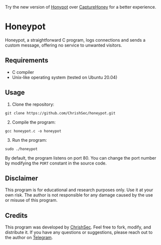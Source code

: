 Try the new version of [Honypot](https://github.com/ChrishSec/honypot) over [CaptureHoney](https://github.com/ChrishSec/CaptureHoney) for a better experience.

# Honeypot

Honeypot, a straightforward C program, logs connections and sends a custom message, offering no service to unwanted visitors.

## Requirements

- C compiler
- Unix-like operating system (tested on Ubuntu 20.04)

## Usage

1. Clone the repository:

```git clone https://github.com/ChrishSec/honeypot.git```

2. Compile the program:

```gcc honeypot.c -o honeypot```

3. Run the program:

```sudo ./honeypot```

By default, the program listens on port 80. You can change the port number by modifying the `PORT` constant in the source code.

## Disclaimer

This program is for educational and research purposes only. Use it at your own risk. The author is not responsible for any damage caused by the use or misuse of this program.

## Credits

This program was developed by [ChrishSec](https://github.com/ChrishSec). Feel free to fork, modify, and distribute it. If you have any questions or suggestions, please reach out to the author on [Telegram](https://t.me/ChrishSec).

